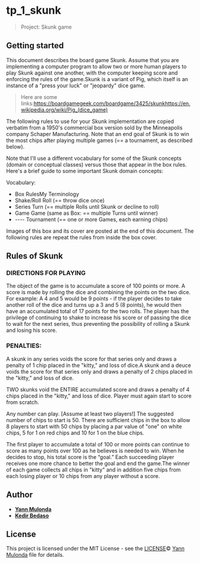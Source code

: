 # tp_1_skunk

> Project: Skunk game

## Getting started

This document describes the board game Skunk. Assume that you are implementing a computer program to allow two or more human players to play Skunk against one another, with the computer keeping score and enforcing the rules of the game.Skunk is a variant of Pig, which itself is an instance of a "press your luck" or "jeopardy" dice game. 

> Here are some links:https://boardgamegeek.com/boardgame/3425/skunkhttps://en.wikipedia.org/wiki/Pig_(dice_game)

The following rules to use for your Skunk implementation are copied verbatim from a 1950's commercial box version sold by the Minneapolis company Schaper Manufacturing. Note that an end goal of Skunk is to win the most chips after playing multiple games (== a tournament, as described below).

Note that I'll use a different vocabulary for some of the Skunk concepts (domain or conceptual classes) versus those that appear in the box rules.  Here's a brief guide to some important Skunk domain concepts:              

Vocabulary:

* Box RulesMy   Terminology
* Shake/Roll    Roll (== throw dice once)
* Series        Turn (== multiple Rolls until Skunk or decline to roll)
* Game          Game (same as Box: == multiple Turns until winner)
* ----          Tournament (== one or more Games, each earning chips)

Images of this box and its cover are posted at the end of this document. The following rules are repeat the rules from inside the box cover.

## Rules of Skunk

### DIRECTIONS FOR PLAYING

The object of the game is to accumulate a score of 100 points or more. A score is made by rolling the dice and combining the points on the two dice. For example: A 4 and 5 would be 9 points - if the player decides to take another roll of the dice and turns up a 3 and 5 (8 points), he would then have an accumulated total of 17 points for the two rolls. The player has the privilege of continuing to shake to increase his score or of passing the dice to wait for the next series, thus preventing the possibility of rolling a Skunk and losing his score.

### PENALTIES:

A skunk in any series voids the score for that series only and draws a penalty of 1 chip placed in the "kitty," and loss of dice.A skunk and a deuce voids the score for that series only and draws a penalty of 2 chips placed in the "kitty," and loss of dice.

TWO skunks void the ENTIRE accumulated score and draws a penalty of 4 chips placed in the "kitty," and loss of dice. Player must again start to score from scratch.

Any number can play. [Assume at least two players!] The suggested number of chips to start is 50. There are sufficient chips in the box to allow 8 players to start with 50 chips by placing a par value of "one" on white chips, 5 for 1 on red chips and 10 for 1 on the blue chips.

The first player to accumulate a total of 100 or more points can continue to score as many points over 100 as he believes is needed to win. When he decides to stop, his total score is the “goal.” Each succeeding player receives one more chance to better the goal and end the game.The winner of each game collects all chips in "kitty" and in addition five chips from each losing player or 10 chips from any player without a score.

## Author

* **[Yann Mulonda](https://github.com/YannMjl)**
* **[Kedir Bedaso](https://github.com/beda2280)**

## License

This project is licensed under the MIT License - 
see the [LICENSE](LICENSE)© [Yann Mulonda](https://github.com/YannMjl) file for details.

